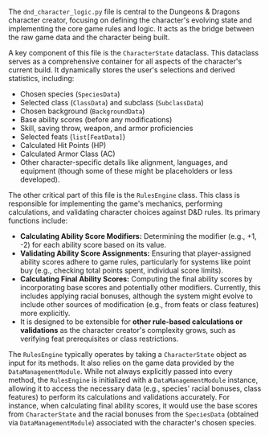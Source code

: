 The `dnd_character_logic.py` file is central to the Dungeons & Dragons character creator, focusing on defining the character's evolving state and implementing the core game rules and logic. It acts as the bridge between the raw game data and the character being built.

A key component of this file is the `CharacterState` dataclass. This dataclass serves as a comprehensive container for all aspects of the character's current build. It dynamically stores the user's selections and derived statistics, including:

*   Chosen species (`SpeciesData`)
*   Selected class (`ClassData`) and subclass (`SubclassData`)
*   Chosen background (`BackgroundData`)
*   Base ability scores (before any modifications)
*   Skill, saving throw, weapon, and armor proficiencies
*   Selected feats (`list[FeatData]`)
*   Calculated Hit Points (HP)
*   Calculated Armor Class (AC)
*   Other character-specific details like alignment, languages, and equipment (though some of these might be placeholders or less developed).

The other critical part of this file is the `RulesEngine` class. This class is responsible for implementing the game's mechanics, performing calculations, and validating character choices against D&D rules. Its primary functions include:

*   **Calculating Ability Score Modifiers:** Determining the modifier (e.g., +1, -2) for each ability score based on its value.
*   **Validating Ability Score Assignments:** Ensuring that player-assigned ability scores adhere to game rules, particularly for systems like point buy (e.g., checking total points spent, individual score limits).
*   **Calculating Final Ability Scores:** Computing the final ability scores by incorporating base scores and potentially other modifiers. Currently, this includes applying racial bonuses, although the system might evolve to include other sources of modification (e.g., from feats or class features) more explicitly.
*   It is designed to be extensible for **other rule-based calculations or validations** as the character creator's complexity grows, such as verifying feat prerequisites or class restrictions.

The `RulesEngine` typically operates by taking a `CharacterState` object as input for its methods. It also relies on the game data provided by the `DataManagementModule`. While not always explicitly passed into every method, the `RulesEngine` is initialized with a `DataManagementModule` instance, allowing it to access the necessary data (e.g., species' racial bonuses, class features) to perform its calculations and validations accurately. For instance, when calculating final ability scores, it would use the base scores from `CharacterState` and the racial bonuses from the `SpeciesData` (obtained via `DataManagementModule`) associated with the character's chosen species.
